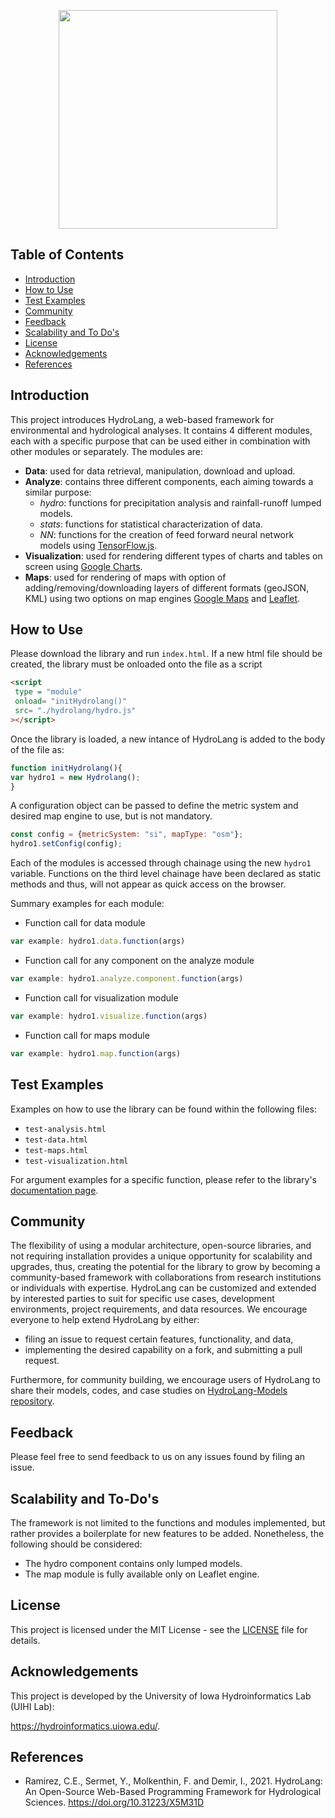 <p align="center">
    <img width="350" src = https://github.com/uihilab/HydroLang/blob/master/hydrolang/images/logo_v1.0.0.png>
 </p>

## Table of Contents
* [Introduction](https://github.com/uihilab/HydroLang#Introduction)
* [How to Use](https://github.com/uihilab/HydroLang#How-to-Use)
* [Test Examples](https://github.com/uihilab/HydroLang#Test-Examples)
* [Community](https://github.com/uihilab/HydroLang#Community)
* [Feedback](https://github.com/uihilab/HydroLang#Feedback)
* [Scalability and To Do's](https://github.com/uihilab/HydroLang#Scalability-and-To-Dos)
* [License](https://github.com/uihilab/HydroLang#License)
* [Acknowledgements](https://github.com/uihilab/HydroLang#Acknowledgements)
* [References](#references)

## Introduction
This project introduces HydroLang, a web-based framework for environmental and hydrological analyses. It contains 4 different modules, each with a specific purpose that can be used either in combination with other modules or separately. The modules are:
* **Data**: used for data retrieval, manipulation, download and upload.
* **Analyze**: contains three different components, each aiming towards a similar purpose:
    - *hydro*: functions for precipitation analysis and rainfall-runoff lumped models.
    - *stats*: functions for statistical characterization of data.
    - *NN*: functions for the creation of feed forward neural network models using [TensorFlow.js](https://www.tensorflow.org/js).
* **Visualization**: used for rendering different types of charts and tables on screen using [Google Charts](https://developers.google.com/chart).
* **Maps**: used for rendering of maps with option of adding/removing/downloading layers of different formats (geoJSON, KML) using two options on map engines [Google Maps](https://developers.google.com/maps/documentation) and [Leaflet](https://leafletjs.com/).


## How to Use
Please download the library and run `index.html`. If a new html file should be created, the library must be onloaded onto the file as a script

```html
<script
 type = "module"
 onload= "initHydrolang()"
 src= "./hydrolang/hydro.js"
></script>
```

Once the library is loaded, a new intance of HydroLang is added to the body of the file as:
```javascript
function initHydrolang(){
var hydro1 = new Hydrolang();
}
```
A configuration object can be passed to define the metric system and desired map engine to use, but is not mandatory.

```javascript
const config = {metricSystem: "si", mapType: "osm"};
hydro1.setConfig(config);
```
Each of the modules is accessed through chainage using the new `hydro1` variable. Functions on the third level chainage have been declared as static methods and thus, will not appear as quick access on the browser.

Summary examples for each module:
* Function call for data module
```javascript 
var example: hydro1.data.function(args) 
```
* Function call for any component on the analyze module
```javascript 
var example: hydro1.analyze.component.function(args) 
```
* Function call for visualization module
```javascript 
var example: hydro1.visualize.function(args) 
```
* Function call for maps module
```javascript 
var example: hydro1.map.function(args) 
```


## Test Examples
Examples on how to use the library can be found within the following files:
* `test-analysis.html`
* `test-data.html`
* `test-maps.html`
* `test-visualization.html`

For argument examples for a specific function, please refer to the library's [documentation page](https://hydro-lang.herokuapp.com/index.html).

## Community
The flexibility of using a modular architecture, open-source libraries, and not requiring installation provides a unique opportunity for scalability and upgrades, thus, creating the potential for the library to grow by becoming a community-based framework with collaborations from research institutions or individuals with expertise. HydroLang can be customized and extended by interested parties to suit for specific use cases, development environments, project requirements, and data resources. We encourage everyone to help extend HydroLang by either:
* filing an issue to request certain features, functionality, and data,
* implementing the desired capability on a fork, and submitting a pull request.

Furthermore, for community building, we encourage users of HydroLang to share their models, codes, and case studies on [HydroLang-Models repository](https://github.com/uihilab/HydroLang-Models).

## Feedback
Please feel free to send feedback to us on any issues found by filing an issue.

## Scalability and To-Do's
The framework is not limited to the functions and modules implemented, but rather provides a boilerplate for new features to be added. Nonetheless, the following should be considered:

* The hydro component contains only lumped models.
* The map module is fully available only on Leaflet engine.

## License
This project is licensed under the MIT License - see the [LICENSE](https://github.com/uihilab/HydroLang/blob/master/LICENSE) file for details.

## Acknowledgements
This project is developed by the University of Iowa Hydroinformatics Lab (UIHI Lab):

https://hydroinformatics.uiowa.edu/.

## References

* Ramirez, C.E., Sermet, Y., Molkenthin, F. and Demir, I., 2021. HydroLang: An Open-Source Web-Based Programming Framework for Hydrological Sciences. https://doi.org/10.31223/X5M31D
